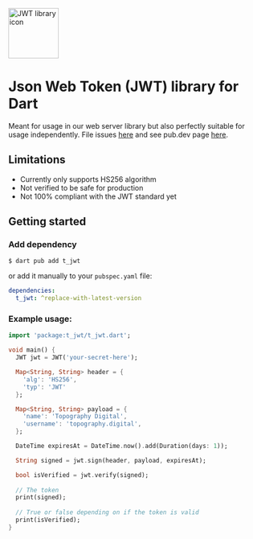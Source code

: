 <img src="https://i.ibb.co/Qb1X5ZJ/JWT.png"
alt="JWT library icon"
style="height: 100px; width: 100px;" />

# Json Web Token (JWT) library for Dart
Meant for usage in our web server library but also perfectly suitable for usage independently. File issues <a href="https://github.com/akula-shark/t-jwt/issues">here</a> and see pub.dev page <a href="https://pub.dev/packages/t_jwt">here</a>.



## Limitations
- Currently only supports HS256 algorithm
- Not verified to be safe for production
- Not 100% compliant with the JWT standard yet

## Getting started

### Add dependency
```
$ dart pub add t_jwt
```
or add it manually to your `pubspec.yaml` file:
```yaml
dependencies:
  t_jwt: ^replace-with-latest-version
```
### Example usage:
```dart
import 'package:t_jwt/t_jwt.dart';

void main() {
  JWT jwt = JWT('your-secret-here');

  Map<String, String> header = {
    'alg': 'HS256',
    'typ': 'JWT'
  };

  Map<String, String> payload = {
    'name': 'Topography Digital',
    'username': 'topography.digital',
  };

  DateTime expiresAt = DateTime.now().add(Duration(days: 1));

  String signed = jwt.sign(header, payload, expiresAt);

  bool isVerified = jwt.verify(signed);
  
  // The token
  print(signed);
  
  // True or false depending on if the token is valid
  print(isVerified);
}
```
